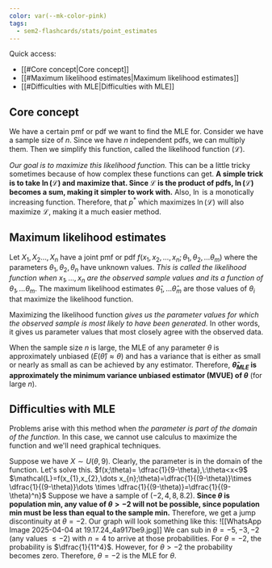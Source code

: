 ```yaml
---
color: var(--mk-color-pink)
tags:
  - sem2-flashcards/stats/point_estimates
---
```

Quick access:
- [[#Core concept|Core concept]]
- [[#Maximum likelihood estimates|Maximum likelihood estimates]]
- [[#Difficulties with MLE|Difficulties with MLE]]

## Core concept
We have a certain pmf or pdf we want to find the MLE for. Consider we have a sample size of $n$. Since we have $n$ independent pdfs, we can multiply them. Then we simplify this function, called the likelihood function $(\mathcal{L})$.

*Our goal is to maximize this likelihood function.* This can be a little tricky sometimes because of how complex these functions can get. **A simple trick is to take $\ln(\mathcal{L})$ and maximize that. Since $\mathcal{L}$ is the product of pdfs, $\ln(\mathcal{L})$ becomes a sum, making it simpler to work with.** Also, $\ln$ is a monotically increasing function. Therefore, that $p^{*}$ which maximizes $\ln(\mathcal{L})$ will also maximize $\mathcal{L}$, making it a much easier method.

## Maximum likelihood estimates
Let $X_{1},X_{2}\dots,X_{n}$ have a joint pmf or pdf $f(x_{1},x_{2},\dots,x_{n};\theta_{1},\theta_{2},\dots \theta _{m})$ where the parameters $\theta_{1}, \theta_{2}, \theta_{n}$ have unknown values. *This is called the likelihood function when $x_{1},\dots,x_{n}$ are the observed sample values and its a function of $\theta_{1},\dots \theta_{m}$*. The maximum likelihood estimates $\hat{\theta}_{1},\dots \hat{\theta}_{m}$ are those values of $\theta_{i}$ that maximize the likelihood function.

Maximizing the likelihood function *gives us the parameter values for which the observed sample is most likely to have been generated.* In other words, it gives us parameter values that most closely agree with the observed data.

When the sample size $n$ is large, the MLE of any parameter $\theta$ is approximately unbiased $(E(\hat{\theta})\approx \theta)$ and has a variance that is either as small or nearly as small as can be achieved by any estimator. Therefore, **$\hat{\theta}_{MLE}$ is approximately the minimum variance unbiased estimator (MVUE) of $\theta$** (for large $n$).

## Difficulties with MLE
Problems arise with this method when *the parameter is part of the domain of the function.* In this case, we cannot use calculus to maximize the function and we'll need graphical techniques.

Suppose we have $X \sim U(\theta,9)$. Clearly, the parameter is in the domain of the function. Let's solve this.
$f(x;\theta)= \dfrac{1}{9-\theta},\:\theta<x<9$
$\mathcal{L}=f(x_{1},x_{2},\dots x_{n};\theta)=\dfrac{1}{(9-\theta)}\times \dfrac{1}{(9-\theta)}\dots \times \dfrac{1}{(9-\theta)}=\dfrac{1}{(9-\theta)^n}$
Suppose we have a sample of $(-2,4,8, 8.2)$. **Since $\theta$ is population min, any value of $\theta>-2$ will not be possible, since population min must be less than equal to the sample min.** Therefore, we get a jump discontinuity at $\theta=-2$. Our graph will look something like this:
![[WhatsApp Image 2025-04-04 at 19.17.24_4a917be9.jpg]]
We can sub in $\theta=-5,-3,-2$ (any values $\leq -2$) with $n=4$ to arrive at those probabilities. For $\theta=-2$, the probability is $\dfrac{1}{11^4}$. However, for $\theta>-2$ the probability becomes zero. Therefore, $\theta=-2$ is the MLE for $\theta$.

